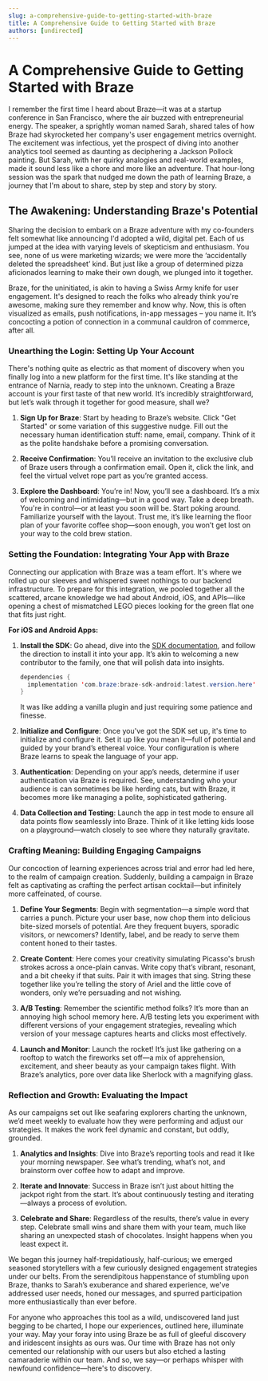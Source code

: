 ```yaml
---
slug: a-comprehensive-guide-to-getting-started-with-braze
title: A Comprehensive Guide to Getting Started with Braze
authors: [undirected]
---
```



# A Comprehensive Guide to Getting Started with Braze

I remember the first time I heard about Braze—it was at a startup conference in San Francisco, where the air buzzed with entrepreneurial energy. The speaker, a sprightly woman named Sarah, shared tales of how Braze had skyrocketed her company's user engagement metrics overnight. The excitement was infectious, yet the prospect of diving into another analytics tool seemed as daunting as deciphering a Jackson Pollock painting. But Sarah, with her quirky analogies and real-world examples, made it sound less like a chore and more like an adventure. That hour-long session was the spark that nudged me down the path of learning Braze, a journey that I'm about to share, step by step and story by story.

## The Awakening: Understanding Braze's Potential

Sharing the decision to embark on a Braze adventure with my co-founders felt somewhat like announcing I'd adopted a wild, digital pet. Each of us jumped at the idea with varying levels of skepticism and enthusiasm. You see, none of us were marketing wizards; we were more the ‘accidentally deleted the spreadsheet’ kind. But just like a group of determined pizza aficionados learning to make their own dough, we plunged into it together.

Braze, for the uninitiated, is akin to having a Swiss Army knife for user engagement. It's designed to reach the folks who already think you're awesome, making sure they remember and know why. Now, this is often visualized as emails, push notifications, in-app messages – you name it. It’s concocting a potion of connection in a communal cauldron of commerce, after all.

### Unearthing the Login: Setting Up Your Account

There's nothing quite as electric as that moment of discovery when you finally log into a new platform for the first time. It's like standing at the entrance of Narnia, ready to step into the unknown. Creating a Braze account is your first taste of that new world. It’s incredibly straightforward, but let’s walk through it together for good measure, shall we?

1. **Sign Up for Braze**: Start by heading to Braze’s website. Click "Get Started" or some variation of this suggestive nudge. Fill out the necessary human identification stuff: name, email, company. Think of it as the polite handshake before a promising conversation.

2. **Receive Confirmation**: You’ll receive an invitation to the exclusive club of Braze users through a confirmation email. Open it, click the link, and feel the virtual velvet rope part as you’re granted access.

3. **Explore the Dashboard**: You’re in! Now, you’ll see a dashboard. It’s a mix of welcoming and intimidating—but in a good way. Take a deep breath. You're in control—or at least you soon will be. Start poking around. Familiarize yourself with the layout. Trust me, it’s like learning the floor plan of your favorite coffee shop—soon enough, you won’t get lost on your way to the cold brew station.

### Setting the Foundation: Integrating Your App with Braze

Connecting our application with Braze was a team effort. It's where we rolled up our sleeves and whispered sweet nothings to our backend infrastructure. To prepare for this integration, we pooled together all the scattered, arcane knowledge we had about Android, iOS, and APIs—like opening a chest of mismatched LEGO pieces looking for the green flat one that fits just right.

**For iOS and Android Apps:**

1. **Install the SDK**: Go ahead, dive into the [SDK documentation](https://www.braze.com/docs/user_guide/), and follow the direction to install it into your app. It’s akin to welcoming a new contributor to the family, one that will polish data into insights.

    ```java
    dependencies {
      implementation 'com.braze:braze-sdk-android:latest.version.here'
    }
    ```

   It was like adding a vanilla plugin and just requiring some patience and finesse.

2. **Initialize and Configure**: Once you've got the SDK set up, it's time to initialize and configure it. Set it up like you mean it—full of potential and guided by your brand’s ethereal voice. Your configuration is where Braze learns to speak the language of your app.

3. **Authentication**: Depending on your app’s needs, determine if user authentication via Braze is required. See, understanding who your audience is can sometimes be like herding cats, but with Braze, it becomes more like managing a polite, sophisticated gathering.

4. **Data Collection and Testing**: Launch the app in test mode to ensure all data points flow seamlessly into Braze. Think of it like letting kids loose on a playground—watch closely to see where they naturally gravitate.

### Crafting Meaning: Building Engaging Campaigns

Our concoction of learning experiences across trial and error had led here, to the realm of campaign creation. Suddenly, building a campaign in Braze felt as captivating as crafting the perfect artisan cocktail—but infinitely more caffeinated, of course. 

1. **Define Your Segments**: Begin with segmentation—a simple word that carries a punch. Picture your user base, now chop them into delicious bite-sized morsels of potential. Are they frequent buyers, sporadic visitors, or newcomers? Identify, label, and be ready to serve them content honed to their tastes.

2. **Create Content**: Here comes your creativity simulating Picasso's brush strokes across a once-plain canvas. Write copy that’s vibrant, resonant, and a bit cheeky if that suits. Pair it with images that sing. String these together like you’re telling the story of Ariel and the little cove of wonders, only we’re persuading and not wishing.

3. **A/B Testing**: Remember the scientific method folks? It’s more than an annoying high school memory here. A/B testing lets you experiment with different versions of your engagement strategies, revealing which version of your message captures hearts and clicks most effectively.

4. **Launch and Monitor**: Launch the rocket! It’s just like gathering on a rooftop to watch the fireworks set off—a mix of apprehension, excitement, and sheer beauty as your campaign takes flight. With Braze’s analytics, pore over data like Sherlock with a magnifying glass.

### Reflection and Growth: Evaluating the Impact

As our campaigns set out like seafaring explorers charting the unknown, we’d meet weekly to evaluate how they were performing and adjust our strategies. It makes the work feel dynamic and constant, but oddly, grounded. 

1. **Analytics and Insights**: Dive into Braze’s reporting tools and read it like your morning newspaper. See what’s trending, what’s not, and brainstorm over coffee how to adapt and improve.

2. **Iterate and Innovate**: Success in Braze isn’t just about hitting the jackpot right from the start. It’s about continuously testing and iterating—always a process of evolution.

3. **Celebrate and Share**: Regardless of the results, there’s value in every step. Celebrate small wins and share them with your team, much like sharing an unexpected stash of chocolates. Insight happens when you least expect it.

We began this journey half-trepidatiously, half-curious; we emerged seasoned storytellers with a few curiously designed engagement strategies under our belts. From the serendipitous happenstance of stumbling upon Braze, thanks to Sarah’s exuberance and shared experience, we've addressed user needs, honed our messages, and spurred participation more enthusiastically than ever before.

For anyone who approaches this tool as a wild, undiscovered land just begging to be charted, I hope our experiences, outlined here, illuminate your way. May your foray into using Braze be as full of gleeful discovery and iridescent insights as ours was. Our time with Braze has not only cemented our relationship with our users but also etched a lasting camaraderie within our team. And so, we say—or perhaps whisper with newfound confidence—here's to discovery.